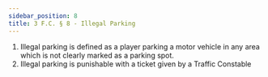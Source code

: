 ```yaml
---
sidebar_position: 8
title: 3 F.C. § 8 - Illegal Parking
---
```


<ol>
	<li>Illegal parking is defined as a player parking a motor vehicle in any area which is not clearly marked as a parking spot.</li>
	<li>Illegal parking  is punishable with a ticket given by a Traffic Constable</li>
</ol>
